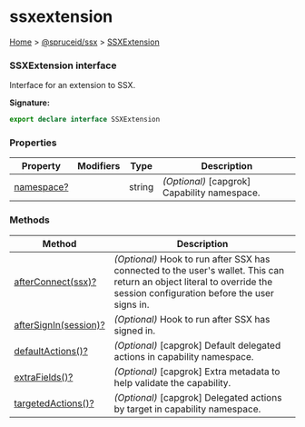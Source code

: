 # ssxextension

[Home](https://github.com/spruceid/ssx/blob/main/documentation/reference/ssx-sdk/index.md) > [@spruceid/ssx](../) > [SSXExtension](./)

### SSXExtension interface

Interface for an extension to SSX.

**Signature:**

```typescript
export declare interface SSXExtension 
```

### Properties

| Property                                    | Modifiers | Type   | Description                                   |
| ------------------------------------------- | --------- | ------ | --------------------------------------------- |
| [namespace?](ssx.ssxextension.namespace.md) |           | string | _(Optional)_ \[capgrok] Capability namespace. |

### Methods

| Method                                                    | Description                                                                                                                                                              |
| --------------------------------------------------------- | ------------------------------------------------------------------------------------------------------------------------------------------------------------------------ |
| [afterConnect(ssx)?](ssx.ssxextension.afterconnect.md)    | _(Optional)_ Hook to run after SSX has connected to the user's wallet. This can return an object literal to override the session configuration before the user signs in. |
| [afterSignIn(session)?](ssx.ssxextension.aftersignin.md)  | _(Optional)_ Hook to run after SSX has signed in.                                                                                                                        |
| [defaultActions()?](ssx.ssxextension.defaultactions.md)   | _(Optional)_ \[capgrok] Default delegated actions in capability namespace.                                                                                               |
| [extraFields()?](ssx.ssxextension.extrafields.md)         | _(Optional)_ \[capgrok] Extra metadata to help validate the capability.                                                                                                  |
| [targetedActions()?](ssx.ssxextension.targetedactions.md) | _(Optional)_ \[capgrok] Delegated actions by target in capability namespace.                                                                                             |

